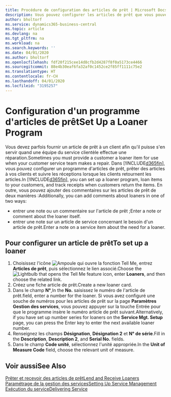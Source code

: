 ```yaml
---
title: Procédure de configuration des articles de prêt | Microsoft Docs
description: Vous pouvez configurer les articles de prêt que vous pouvez prêter aux clients afin de remplacer les articles de service lors de leur maintenance.
author: bholtorf
ms.service: dynamics365-business-central
ms.topic: article
ms.devlang: na
ms.tgt_pltfrm: na
ms.workload: na
ms.search.keywords: ''
ms.date: 04/01/2020
ms.author: bholtorf
ms.openlocfilehash: fdf20f215cee14d8cfb2d4287f8f0a5173ce4466
ms.sourcegitcommit: 88e4b30eaf6fa32af0c1452ce2f85ff1111c75e2
ms.translationtype: HT
ms.contentlocale: fr-CH
ms.lasthandoff: 04/01/2020
ms.locfileid: "3195257"
---
```

# <a name="set-up-a-loaner-program"></a><span data-ttu-id="44d4a-103">Configuration d'un programme d'articles de prêt</span><span class="sxs-lookup"><span data-stu-id="44d4a-103">Set Up a Loaner Program</span></span>
<span data-ttu-id="44d4a-104">Vous devez parfois fournir un article de prêt à un client afin qu'il puisse s'en servir quand une équipe du service clientèle effectue une réparation.</span><span class="sxs-lookup"><span data-stu-id="44d4a-104">Sometimes you must provide a customer a loaner item for use when your customer service team makes a repair.</span></span> <span data-ttu-id="44d4a-105">Dans [!INCLUDE[d365fin](includes/d365fin_md.md)], vous pouvez configurer un programme d'articles de prêt, prêter des articles à vos clients et suivre les réceptions lorsque les clients retournent les articles.</span><span class="sxs-lookup"><span data-stu-id="44d4a-105">In [!INCLUDE[d365fin](includes/d365fin_md.md)], you can set up a loaner program, loan items to your customers, and track receipts when customers return the items.</span></span> <span data-ttu-id="44d4a-106">En outre, vous pouvez ajouter des commentaires sur les articles de prêt de deux manières :</span><span class="sxs-lookup"><span data-stu-id="44d4a-106">Additionally, you can add comments about loaners in one of two ways:</span></span>  
  
* <span data-ttu-id="44d4a-107">entrer une note ou un commentaire sur l'article de prêt ;</span><span class="sxs-lookup"><span data-stu-id="44d4a-107">Enter a note or comment about the loaner itself.</span></span>  
* <span data-ttu-id="44d4a-108">entrer une note sur un article de service concernant le besoin d'un article de prêt.</span><span class="sxs-lookup"><span data-stu-id="44d4a-108">Enter a note on a service item about the need for a loaner.</span></span>  

## <a name="to-set-up-a-loaner"></a><span data-ttu-id="44d4a-109">Pour configurer un article de prêt</span><span class="sxs-lookup"><span data-stu-id="44d4a-109">To set up a loaner</span></span>  
1. <span data-ttu-id="44d4a-110">Choisissez l'icône ![Ampoule qui ouvre la fonction Tell Me](media/ui-search/search_small.png "Dites-moi ce que vous voulez faire"), entrez **Articles de prêt**, puis sélectionnez le lien associé.</span><span class="sxs-lookup"><span data-stu-id="44d4a-110">Choose the ![Lightbulb that opens the Tell Me feature](media/ui-search/search_small.png "Tell me what you want to do") icon, enter **Loaners**, and then choose the related link.</span></span>  
2. <span data-ttu-id="44d4a-111">Créez une fiche article de prêt.</span><span class="sxs-lookup"><span data-stu-id="44d4a-111">Create a new loaner card.</span></span> 
3. <span data-ttu-id="44d4a-112">Dans le champ **N°**,</span><span class="sxs-lookup"><span data-stu-id="44d4a-112">In the **No.**</span></span> <span data-ttu-id="44d4a-113">saisissez le numéro de l'article de prêt.</span><span class="sxs-lookup"><span data-stu-id="44d4a-113">field, enter a number for the loaner.</span></span> <span data-ttu-id="44d4a-114">Si vous avez configuré une souche de numéros pour les articles de prêt sur la page **Paramètres Gestion des services**, vous pouvez appuyer sur la touche Entrée pour que le programme insère le numéro article de prêt suivant.</span><span class="sxs-lookup"><span data-stu-id="44d4a-114">Alternatively, if you have set up number series for loaners on the **Service Mgt. Setup** page, you can press the Enter key to enter the next available loaner number.</span></span>  
4. <span data-ttu-id="44d4a-115">Renseignez les champs **Désignation**, **Désignation 2** et **N° de série**.</span><span class="sxs-lookup"><span data-stu-id="44d4a-115">Fill in the **Description**, **Description 2**, and **Serial No.** fields.</span></span>  
5. <span data-ttu-id="44d4a-116">Dans le champ **Code unité**, sélectionnez l'unité appropriée.</span><span class="sxs-lookup"><span data-stu-id="44d4a-116">In the **Unit of Measure Code** field, choose the relevant unit of measure.</span></span>  
  
## <a name="see-also"></a><span data-ttu-id="44d4a-117">Voir aussi</span><span class="sxs-lookup"><span data-stu-id="44d4a-117">See Also</span></span>
[<span data-ttu-id="44d4a-118">Prêter et recevoir des articles de prêt</span><span class="sxs-lookup"><span data-stu-id="44d4a-118">Lend and Receive Loaners</span></span>](service-how-to-lend-receive-loaners.md)  
[<span data-ttu-id="44d4a-119">Paramétrage de la gestion des services</span><span class="sxs-lookup"><span data-stu-id="44d4a-119">Setting Up Service Management</span></span>](service-setup-service.md)  
[<span data-ttu-id="44d4a-120">Exécution du service</span><span class="sxs-lookup"><span data-stu-id="44d4a-120">Delivering Service</span></span>](service-deliver-service.md)  

